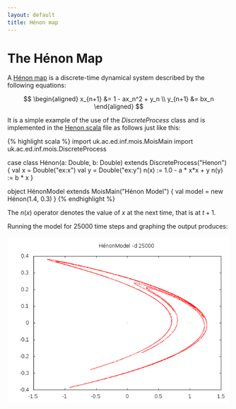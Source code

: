 ```yaml
---
layout: default
title: Hénon map
---
```


The Hénon Map
=============

A [Hénon map](https://en.wikipedia.org/wiki/H%C3%A9non_map)
is a discrete-time dynamical system described by the following
equations:

$$
\begin{aligned}
x_{n+1} &= 1 - ax_n^2 + y_n \\
y_{n+1} &= bx_n
\end{aligned}
$$

It is a simple example of the use of the *DiscreteProcess* class and
is implemented in the
[Henon.scala](https://github.com/edinburgh-rbm/mois-examples/blob/master/src/main/scala/uk/ac/ed/inf/mois/examples/Henon.scala)
file as follows just like this:

{% highlight scala %}
import uk.ac.ed.inf.mois.MoisMain
import uk.ac.ed.inf.mois.DiscreteProcess

case class Hénon(a: Double, b: Double) extends DiscreteProcess("Henon") {
  val x = Double("ex:x")
  val y = Double("ex:y")
  n(x) := 1.0 - a * x*x + y
  n(y) := b * x
}

object HénonModel extends MoisMain("Hénon Model") {
  val model = new Hénon(1.4, 0.3)
}
{% endhighlight %}

The $n(x)$ operator denotes the value of $x$ at the next time, that is
at $t+1$.

Running the model for 25000 time steps and graphing the output produces:

![graphic of Henon map](henon.png)
